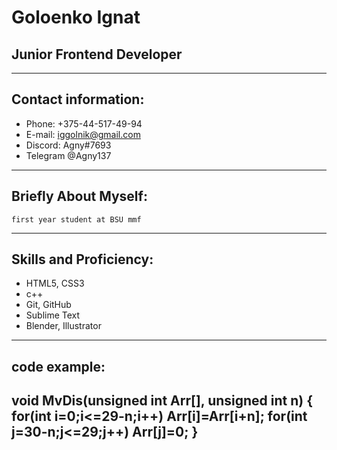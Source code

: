# Goloenko Ignat
## Junior Frontend Developer
-----------------------------
## Contact information:
* Phone: +375-44-517-49-94
* E-mail: iggolnik@gmail.com
* Discord: Agny#7693
* Telegram @Agny137
-----------------------------
## Briefly About Myself:
    first year student at BSU mmf
-----------------------------
## Skills and Proficiency:
* HTML5, CSS3
* c++
* Git, GitHub
* Sublime Text
* Blender, Illustrator
-----------------------------
## code example:
void MvDis(unsigned int Arr[], unsigned int n)
{
    for(int i=0;i<=29-n;i++)
    Arr[i]=Arr[i+n];
    for(int j=30-n;j<=29;j++)
    Arr[j]=0;
}
-----------------------------
